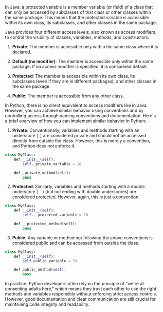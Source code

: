 In Java, a protected variable is a member variable (or field) of a class that can only be accessed by subclasses of that class or other classes within the same package. This means that the protected variable is accessible within its own class, its subclasses, and other classes in the same package.

Java provides four different access levels, also known as access modifiers, to control the visibility of classes, variables, methods, and constructors:

1. **Private**: The member is accessible only within the same class where it is declared.

2. **Default (no modifier)**: The member is accessible only within the same package. If no access modifier is specified, it is considered default.

3. **Protected**: The member is accessible within its own class, its subclasses (even if they are in different packages), and other classes in the same package.

4. **Public**: The member is accessible from any other class.

In Python, there is no direct equivalent to access modifiers like in Java. However, you can achieve similar behavior using conventions and by controlling access through naming conventions and documentation. Here's a brief overview of how you can implement similar behavior in Python:

1. **Private**: Conventionally, variables and methods starting with an underscore (`_`) are considered private and should not be accessed directly from outside the class. However, this is merely a convention, and Python does not enforce it.

```python
class MyClass:
    def __init__(self):
        self._private_variable = 10

    def _private_method(self):
        pass
```

2. **Protected**: Similarly, variables and methods starting with a double underscore (`__`) (but not ending with double underscores) are considered protected. However, again, this is just a convention.

```python
class MyClass:
    def __init__(self):
        self.__protected_variable = 20

    def __protected_method(self):
        pass
```

3. **Public**: Any variable or method not following the above conventions is considered public and can be accessed from outside the class.

```python
class MyClass:
    def __init__(self):
        self.public_variable = 30

    def public_method(self):
        pass
```

In practice, Python developers often rely on the principle of "we're all consenting adults here," which means they trust each other to use the right methods and variables responsibly without enforcing strict access controls. However, good documentation and clear communication are still crucial for maintaining code integrity and readability.
